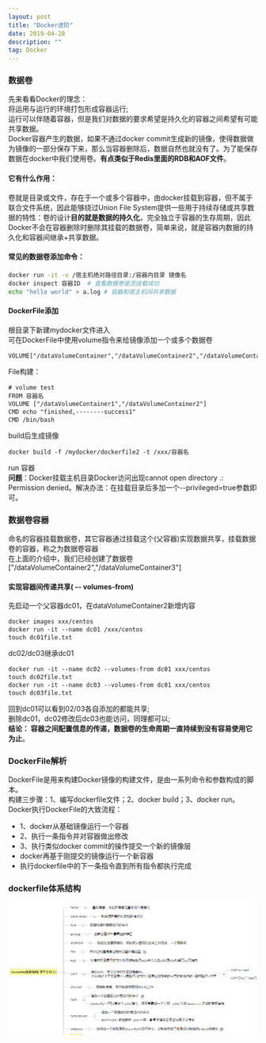 ```yaml
---
layout: post
title: "Docker进阶"
date: 2019-04-28
description: ""
tag: Docker
---
```

### 数据卷
先来看看Docker的理念：<br>
将运用与运行的环境打包形成容器运行; <br>
运行可以伴随着容器，但是我们对数据的要求希望是持久化的容器之间希望有可能共享数据。<br>
Docker容器产生的数据，如果不通过docker commit生成新的镜像，使得数据做为镜像的一部分保存下来，那么当容器删除后，数据自然也就没有了。为了能保存数据在docker中我们使用卷。**有点类似于Redis里面的RDB和AOF文件**。

#### 它有什么作用：
卷就是目录或文件，存在于一个或多个容器中，由docker挂载到容器，但不属于联合文件系统，因此能够绕过Union File System提供一些用于持续存储或共享数据的特性：卷的设计**目的就是数据的持久化**，完全独立于容器的生存周期，因此Docker不会在容器删除时删除其挂载的数据卷，简单来说，就是容器内数据的持久化和容器间继承+共享数据。

#### 常见的数据卷添加命令：

```bash
docker run -it -v /宿主机绝对路径目录:/容器内目录 镜像名
docker inspect 容器ID  # 查看数据卷是否挂载成功
echo "hello world" > a.log # 容器和宿主机间共享数据
```

#### DockerFile添加

根目录下新建mydocker文件进入<br>
可在DockerFile中使用volume指令来给镜像添加一个或多个数据卷<br>
```
VOLUME["/dataVolumeContainer","/dataVolumeContainer2","/dataVolumeContainer3"]
```
File构建：<br>
```
# volume test
FROM 容器名
VOLUME ["/dataVolumeContainer1","/dataVolumeContainer2"]
CMD echo "finished,--------success1"
CMD /bin/bash
```
build后生成镜像<br>
```
docker build -f /mydocker/dockerfile2 -t /xxx/容器名
```
run 容器<br>
**问题**：Docker挂载主机目录Docker访问出现cannot open directory .: Permission denied。解决办法：在挂载目录后多加一个--privileged=true参数即可。<br>
### 数据卷容器
命名的容器挂载数据卷，其它容器通过挂载这个(父容器)实现数据共享，挂载数据卷的容器，称之为数据卷容器<br>
在上面的介绍中，我们已经创建了数据卷["/dataVolumeContainer2","/dataVolumeContainer3"]
#### 实现容器间传递共享( -- volumes-from)
先启动一个父容器dc01，在dataVolumeContainer2新增内容
```
docker images xxx/centos
docker run -it --name dc01 /xxx/centos
touch dc01file.txt
```
dc02/dc03继承dc01
```
docker run -it --name dc02 --volumes-from dc01 xxx/centos
touch dc02file.txt
docker run -it --name dc03 --volumes-from dc01 xxx/centos
touch dc03file.txt
```
回到dc01可以看到02/03各自添加的都能共享;<br>
删除dc01，dc02修改后dc03也能访问，同理都可以;<br>
**结论： 容器之间配置信息的传递，数据卷的生命周期一直持续到没有容易使用它为止**。

### DockerFile解析
DockerFile是用来构建Docker镜像的构建文件，是由一系列命令和参数构成的脚本。<br>
构建三步骤：1、编写dockerfile文件；2、docker build；3、docker run。<br>
Docker执行DockerFile的大致流程：<br>
- 1、docker从基础镜像运行一个容器
- 2、执行一条指令并对容器做出修改
- 3、执行类似docker commit的操作提交一个新的镜像层
- docker再基于刚提交的镜像运行一个新容器
- 执行dockerfile中的下一条指令直到所有指令都执行完成

### dockerfile体系结构
<img src="/images/posts/docker/dockerfile.jpg"  />
